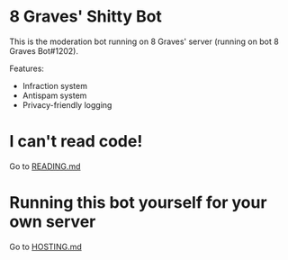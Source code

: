 # 8 Graves' Shitty Bot
This is the moderation bot running on 8 Graves' server (running on bot 8 Graves Bot#1202). 

Features:
- Infraction system
- Antispam system
- Privacy-friendly logging

# I can't read code!
Go to [READING.md](READING.md)

# Running this bot yourself for your own server
Go to [HOSTING.md](HOSTING.md)
